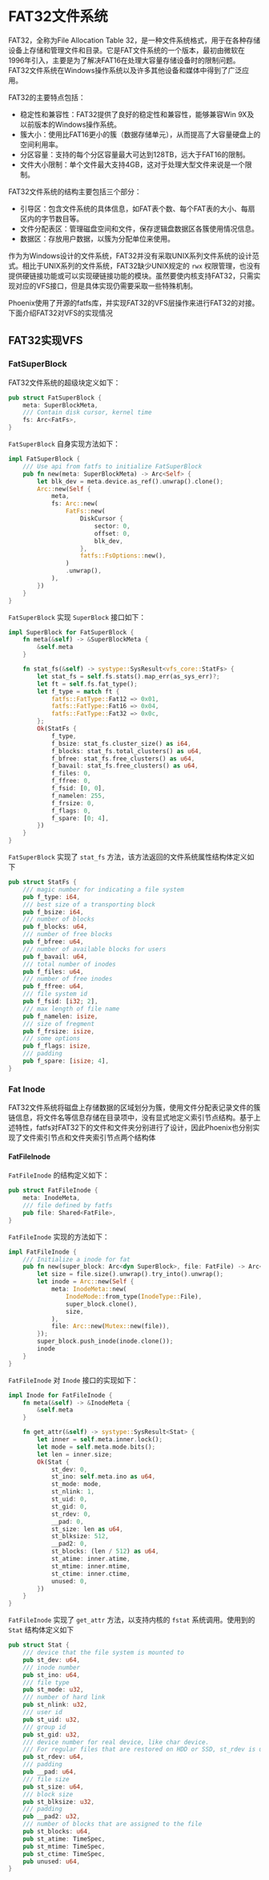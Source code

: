 # FAT32文件系统

FAT32，全称为File Allocation Table 32，是一种文件系统格式，用于在各种存储设备上存储和管理文件和目录。它是FAT文件系统的一个版本，最初由微软在1996年引入，主要是为了解决FAT16在处理大容量存储设备时的限制问题。FAT32文件系统在Windows操作系统以及许多其他设备和媒体中得到了广泛应用。

FAT32的主要特点包括：

- 稳定性和兼容性：FAT32提供了良好的稳定性和兼容性，能够兼容Win 9X及以前版本的Windows操作系统。
- 簇大小：使用比FAT16更小的簇（数据存储单元），从而提高了大容量硬盘上的空间利用率。
- 分区容量：支持的每个分区容量最大可达到128TB，远大于FAT16的限制。
- 文件大小限制：单个文件最大支持4GB，这对于处理大型文件来说是一个限制。

FAT32文件系统的结构主要包括三个部分：

- 引导区：包含文件系统的具体信息，如FAT表个数、每个FAT表的大小、每扇区内的字节数目等。
- 文件分配表区：管理磁盘空间和文件，保存逻辑盘数据区各簇使用情况信息。
- 数据区：存放用户数据，以簇为分配单位来使用。

作为为Windows设计的文件系统，FAT32并没有采取UNIX系列文件系统的设计范式。相比于UNIX系列的文件系统，FAT32缺少UNIX规定的 `rwx` 权限管理，也没有提供硬链接功能或可以实现硬链接功能的模块。虽然要使内核支持FAT32，只需实现对应的VFS接口，但是具体实现仍需要采取一些特殊机制。

Phoenix使用了开源的fatfs库，并实现FAT32的VFS层操作来进行FAT32的对接。下面介绍FAT32对VFS的实现情况

## FAT32实现VFS

### FatSuperBlock

FAT32文件系统的超级块定义如下：

```rust
pub struct FatSuperBlock {
    meta: SuperBlockMeta,
    /// Contain disk cursor, kernel time
    fs: Arc<FatFs>,
}
```

`FatSuperBlock` 自身实现方法如下：

```rust
impl FatSuperBlock {
    /// Use api from fatfs to initialize FatSuperBlock
    pub fn new(meta: SuperBlockMeta) -> Arc<Self> {
        let blk_dev = meta.device.as_ref().unwrap().clone();
        Arc::new(Self {
            meta,
            fs: Arc::new(
                FatFs::new(
                    DiskCursor {
                        sector: 0,
                        offset: 0,
                        blk_dev,
                    },
                    fatfs::FsOptions::new(),
                )
                .unwrap(),
            ),
        })
    }
}
```

`FatSuperBlock` 实现 `SuperBlock` 接口如下：

```rust
impl SuperBlock for FatSuperBlock {
    fn meta(&self) -> &SuperBlockMeta {
        &self.meta
    }

    fn stat_fs(&self) -> systype::SysResult<vfs_core::StatFs> {
        let stat_fs = self.fs.stats().map_err(as_sys_err)?;
        let ft = self.fs.fat_type();
        let f_type = match ft {
            fatfs::FatType::Fat12 => 0x01,
            fatfs::FatType::Fat16 => 0x04,
            fatfs::FatType::Fat32 => 0x0c,
        };
        Ok(StatFs {
            f_type,
            f_bsize: stat_fs.cluster_size() as i64,
            f_blocks: stat_fs.total_clusters() as u64,
            f_bfree: stat_fs.free_clusters() as u64,
            f_bavail: stat_fs.free_clusters() as u64,
            f_files: 0,
            f_ffree: 0,
            f_fsid: [0, 0],
            f_namelen: 255,
            f_frsize: 0,
            f_flags: 0,
            f_spare: [0; 4],
        })
    }
}
```

`FatSuperBlock` 实现了 `stat_fs` 方法，该方法返回的文件系统属性结构体定义如下

```rust
pub struct StatFs {
    /// magic number for indicating a file system
    pub f_type: i64,
    /// best size of a transporting block
    pub f_bsize: i64,
    /// number of blocks
    pub f_blocks: u64,
    /// number of free blocks
    pub f_bfree: u64,
    /// number of available blocks for users
    pub f_bavail: u64,
    /// total number of inodes
    pub f_files: u64,
    /// number of free inodes
    pub f_ffree: u64,
    /// file system id
    pub f_fsid: [i32; 2],
    /// max length of file name
    pub f_namelen: isize,
    /// size of fregment
    pub f_frsize: isize,
    /// some options
    pub f_flags: isize,
    /// padding
    pub f_spare: [isize; 4],
}
```

### Fat Inode

FAT32文件系统将磁盘上存储数据的区域划分为簇，使用文件分配表记录文件的簇链信息，将文件名等信息存储在目录项中，没有显式地定义索引节点结构。基于上述特性，fatfs对FAT32下的文件和文件夹分别进行了设计，因此Phoenix也分别实现了文件索引节点和文件夹索引节点两个结构体

#### FatFileInode

`FatFileInode` 的结构定义如下：

```rust
pub struct FatFileInode {
    meta: InodeMeta,
    /// file defined by fatfs
    pub file: Shared<FatFile>,
}
```

`FatFileInode` 实现的方法如下：

```rust
impl FatFileInode {
    /// Initialize a inode for fat
    pub fn new(super_block: Arc<dyn SuperBlock>, file: FatFile) -> Arc<Self> {
        let size = file.size().unwrap().try_into().unwrap();
        let inode = Arc::new(Self {
            meta: InodeMeta::new(
                InodeMode::from_type(InodeType::File),
                super_block.clone(),
                size,
            ),
            file: Arc::new(Mutex::new(file)),
        });
        super_block.push_inode(inode.clone());
        inode
    }
}
```

`FatFileInode` 对 `Inode` 接口的实现如下：

```rust
impl Inode for FatFileInode {
    fn meta(&self) -> &InodeMeta {
        &self.meta
    }

    fn get_attr(&self) -> systype::SysResult<Stat> {
        let inner = self.meta.inner.lock();
        let mode = self.meta.mode.bits();
        let len = inner.size;
        Ok(Stat {
            st_dev: 0,
            st_ino: self.meta.ino as u64,
            st_mode: mode,
            st_nlink: 1,
            st_uid: 0,
            st_gid: 0,
            st_rdev: 0,
            __pad: 0,
            st_size: len as u64,
            st_blksize: 512,
            __pad2: 0,
            st_blocks: (len / 512) as u64,
            st_atime: inner.atime,
            st_mtime: inner.mtime,
            st_ctime: inner.ctime,
            unused: 0,
        })
    }
}
```

`FatFileInode` 实现了 `get_attr` 方法，以支持内核的 `fstat` 系统调用。使用到的 `Stat` 结构体定义如下

```rust
pub struct Stat {
    /// device that the file system is mounted to
    pub st_dev: u64,
    /// inode number
    pub st_ino: u64,
    /// file type
    pub st_mode: u32,
    /// number of hard link
    pub st_nlink: u32,
    /// user id
    pub st_uid: u32,
    /// group id
    pub st_gid: u32,
    /// device number for real device, like char device.
    /// For regular files that are restored on HDD or SSD, st_rdev is usually defined as 0.
    pub st_rdev: u64,
    /// padding
    pub __pad: u64,
    /// file size
    pub st_size: u64,
    /// block size
    pub st_blksize: u32,
    /// padding
    pub __pad2: u32,
    /// number of blocks that are assigned to the file
    pub st_blocks: u64,
    pub st_atime: TimeSpec,
    pub st_mtime: TimeSpec,
    pub st_ctime: TimeSpec,
    pub unused: u64,
}
```
